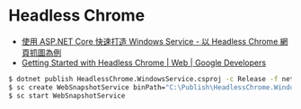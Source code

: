 # Headless Chrome

* [使用 ASP.NET Core 快速打造 Windows Service - 以 Headless Chrome 網頁抓圖為例](https://blog.darkthread.net/blog/aspnetcore-run-as-service/)
* [Getting Started with Headless Chrome  |  Web  |  Google Developers](https://developers.google.com/web/updates/2017/04/headless-chrome)

```bash
$ dotnet publish HeadlessChrome.WindowsService.csproj -c Release -f netcoreapp2.2 -r win-x64 -o C:\Publish\HeadlessChrome.WindowsService
$ sc create WebSnapshotService binPath="C:\Publish\HeadlessChrome.WindowsService\HeadlessChrome.WindowsService.exe"
$ sc start WebSnapshotService
```